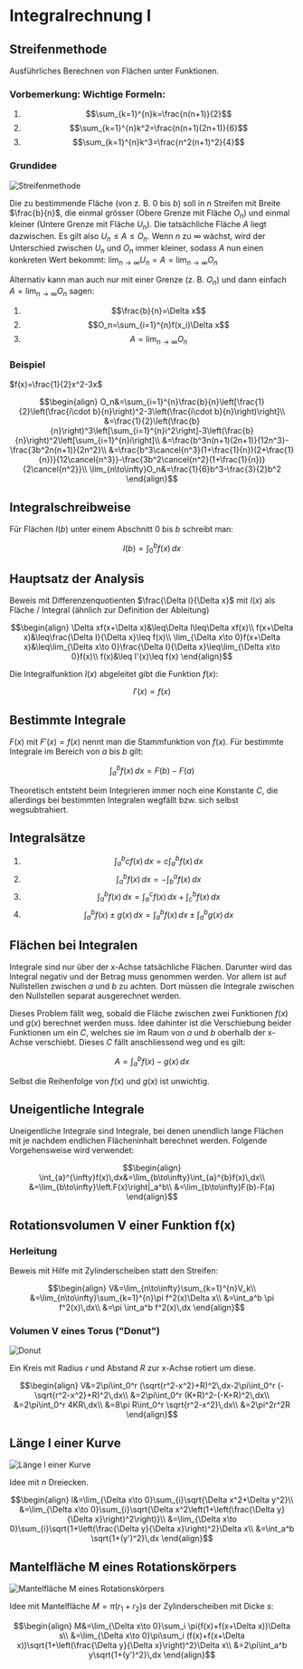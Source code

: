 # Integralrechnung I

## Streifenmethode

Ausführliches Berechnen von Flächen unter Funktionen.

### Vorbemerkung: Wichtige Formeln:

1.  $$\sum_{k=1}^{n}k=\frac{n(n+1)}{2}$$
2.  $$\sum_{k=1}^{n}k^2=\frac{n(n+1)(2n+1)}{6}$$
3.  $$\sum_{k=1}^{n}k^3=\frac{n^2(n+1)^2}{4}$$

### Grundidee

![Streifenmethode](../../img/int11.png)

Die zu bestimmende Fläche (von z. B. 0 bis $b$) soll in $n$ Streifen mit Breite $\frac{b}{n}$, die einmal grösser (Obere Grenze mit Fläche $O_n$) und einmal kleiner (Untere Grenze mit Fläche $U_n$). Die tatsächliche Fläche $A$ liegt dazwischen. Es gilt also $U_n\leq A\leq O_n$. Wenn $n$ zu $\infty$ wächst, wird der Unterschied zwischen $U_n$ und $O_n$ immer kleiner, sodass $A$ nun einen konkreten Wert bekommt: $\lim_{n\to\infty}U_n=A=\lim_{n\to\infty}O_n$

Alternativ kann man auch nur mit einer Grenze (z. B. $O_n$) und dann einfach $A=\lim_{n\to\infty}O_n$ sagen:

1.  $$\frac{b}{n}=\Delta x$$
2.  $$O_n=\sum_{i=1}^{n}f(x_i)\Delta x$$
3.  $$A=\lim_{n\to\infty}O_n$$

### Beispiel

$f(x)=\frac{1}{2}x^2-3x$

$$\begin{align}
  O_n&=\sum_{i=1}^{n}\frac{b}{n}\left[\frac{1}{2}\left(\frac{i\cdot b}{n}\right)^2-3\left(\frac{i\cdot b}{n}\right)\right]\\
  &=\frac{1}{2}\left(\frac{b}{n}\right)^3\left[\sum_{i=1}^{n}i^2\right]-3\left(\frac{b}{n}\right)^2\left[\sum_{i=1}^{n}i\right]\\
  &=\frac{b^3n(n+1)(2n+1)}{12n^3}-\frac{3b^2n(n+1)}{2n^2}\\
  &=\frac{b^3\cancel{n^3}(1+\frac{1}{n})(2+\frac{1}{n})}{12\cancel{n^3}}-\frac{3b^2\cancel{n^2}(1+\frac{1}{n})}{2\cancel{n^2}}\\
  \lim_{n\to\infty}O_n&=\frac{1}{6}b^3-\frac{3}{2}b^2
\end{align}$$

## Integralschreibweise

Für Flächen $I(b)$ unter einem Abschnitt 0 bis $b$ schreibt man:

$$I(b)=\int_{0}^{b}f(x)\,dx$$

## Hauptsatz der Analysis

Beweis mit Differenzenquotienten $\frac{\Delta I}{\Delta x}$ mit $I(x)$ als Fläche / Integral (ähnlich zur Definition der Ableitung)

$$\begin{align}
  \Delta xf(x+\Delta x)&\leq\Delta I\leq\Delta xf(x)\\
  f(x+\Delta x)&\leq\frac{\Delta I}{\Delta x}\leq f(x)\\
  \lim_{\Delta x\to 0}f(x+\Delta x)&\leq\lim_{\Delta x\to 0}\frac{\Delta I}{\Delta x}\leq\lim_{\Delta x\to 0}f(x)\\
  f(x)&\leq I'(x)\leq f(x)
\end{align}$$


Die Integralfunktion $I(x)$ abgeleitet gibt die Funktion $f(x)$:

$$I'(x)=f(x)$$

## Bestimmte Integrale

$F(x)$ mit $F'(x)=f(x)$ nennt man die Stammfunktion von $f(x)$. Für bestimmte Integrale im Bereich von $a$ bis $b$ gilt:

$$\int_{a}^{b}f(x)\,dx=F(b)-F(a)$$



Theoretisch entsteht beim Integrieren immer noch eine Konstante $C$, die allerdings bei bestimmten Integralen wegfällt bzw. sich selbst wegsubtrahiert. 

## Integralsätze

1.  $$\int_{a}^{b}cf(x)\,dx=c\int_{a}^{b}f(x)\,dx$$
2.  $$\int_{a}^{b}f(x)\,dx=-\int_{b}^{a}f(x)\,dx$$
3.  $$\int_{a}^{b}f(x)\,dx=\int_{a}^{c}f(x)\,dx + \int_{c}^{b}f(x)\,dx$$
4.  $$\int_{a}^{b}f(x)\pm g(x)\,dx=\int_{a}^{b}f(x)\,dx \pm \int_{a}^{b}g(x)\,dx$$

## Flächen bei Integralen

Integrale sind nur über der x-Achse tatsächliche Flächen. Darunter wird das Integral negativ und der Betrag muss genommen werden. Vor allem ist auf Nullstellen zwischen $a$ und $b$ zu achten. Dort müssen die Integrale zwischen den Nullstellen separat ausgerechnet werden.

Dieses Problem fällt weg, sobald die Fläche zwischen zwei Funktionen $f(x)$ und $g(x)$
berechnet werden muss. Idee dahinter ist die Verschiebung beider Funktionen um ein $C$, welches sie im Raum von $a$ und $b$ oberhalb der x-Achse verschiebt. Dieses $C$ fällt anschliessend weg und es gilt:

$$A=\int_{a}^{b}f(x)-g(x)\,dx$$

Selbst die Reihenfolge  von $f(x)$ und $g(x)$ ist unwichtig.

## Uneigentliche Integrale

Uneigentliche Integrale sind Integrale, bei denen unendlich lange Flächen mit je nachdem endlichen Flächeninhalt berechnet werden. Folgende Vorgehensweise wird verwendet:

$$\begin{align}
  \int_{a}^{\infty}f(x)\,dx&=\lim_{b\to\infty}\int_{a}^{b}f(x)\,dx\\
  &=\lim_{b\to\infty}\left.F(x)\right|_a^b\\
  &=\lim_{b\to\infty}F(b)-F(a)
\end{align}$$

## Rotationsvolumen V einer Funktion f(x)

### Herleitung

Beweis mit Hilfe mit Zylinderscheiben statt den Streifen:

$$\begin{align}
  V&=\lim_{n\to\infty}\sum_{k=1}^{n}V_k\\
  &=\lim_{n\to\infty}\sum_{k=1}^{n}\pi f^2(x)\Delta x\\
  &=\int_a^b \pi f^2(x)\,dx\\
  &=\pi \int_a^b f^2(x)\,dx
\end{align}$$

### Volumen V eines Torus ("Donut")

![Donut](../../img/int12.png)

Ein Kreis mit Radius $r$ und Abstand $R$ zur x-Achse rotiert um diese.

$$\begin{align}
  V&=2\pi\int_0^r (\sqrt{r^2-x^2}+R)^2\,dx-2\pi\int_0^r (-\sqrt{r^2-x^2}+R)^2\,dx\\
  &=2\pi\int_0^r (K+R)^2-(-K+R)^2\,dx\\
  &=2\pi\int_0^r 4KR\,dx\\
  &=8\pi R\int_0^r \sqrt{r^2-x^2}\,dx\\
  &=2\pi^2r^2R
\end{align}$$

## Länge l einer Kurve

![Länge l einer Kurve](../../img/int13.png)

Idee mit $n$ Dreiecken.

$$\begin{align}
  l&=\lim_{\Delta x\to 0}\sum_{i}\sqrt{\Delta x^2+\Delta y^2}\\
  &=\lim_{\Delta x\to 0}\sum_{i}\sqrt{\Delta x^2\left(1+\left(\frac{\Delta y}{\Delta x}\right)^2\right)}\\
  &=\lim_{\Delta x\to 0}\sum_{i}\sqrt{1+\left(\frac{\Delta y}{\Delta x}\right)^2}\Delta x\\
  &=\int_a^b \sqrt{1+(y')^2}\,dx
\end{align}$$

## Mantelfläche M eines Rotationskörpers

![Mantelfläche M eines Rotationskörpers](../../img/int14.png)

Idee mit Mantelfläche $M=\pi(r_1+r_2)s$ der Zylinderscheiben mit Dicke $s$:

$$\begin{align}
  M&=\lim_{\Delta x\to 0}\sum_i \pi(f(x)+f(x+\Delta x))\Delta s\\
  &=\lim_{\Delta x\to 0}\pi\sum_i (f(x)+f(x+\Delta x))\sqrt{1+\left(\frac{\Delta y}{\Delta x}\right)^2}\Delta x\\
  &=2\pi\int_a^b y\sqrt{1+(y')^2}\,dx
\end{align}$$

